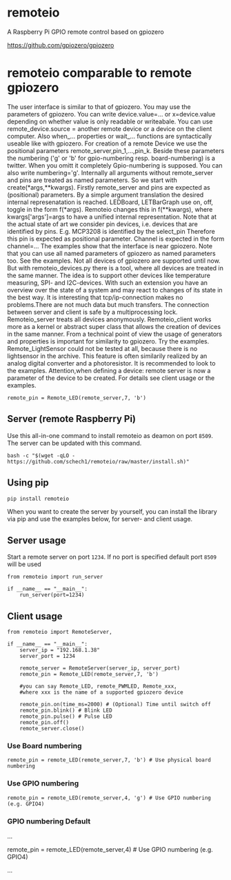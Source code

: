 # remoteio
A Raspberry Pi GPIO remote control based on gpiozero

https://github.com/gpiozero/gpiozero

# remoteio comparable to remote gpiozero
The user interface is similar to that of gpiozero. You may use the parameters of gpiozero.
You can write device.value=... or x=device.value depending on whether value is only readable or writeabale.
You can use remote_device.source = another remote device or a device on the client computer. Also when_... properties
or wait_... functions are syntactically useable like with gpiozero.
For creation of a remote Device we use the positional parameters remote_server,pin_1,...,pin_k. Beside these parameters the numbering ('g' or 'b' for gpio-numbering resp. board-numbering) is a twitter.
When you omitt it completely Gpio-numbering is supposed. You can also write numbering='g'. Internally all arguments without remote_server and pins are treated as named parameters. So we start with
create(*args,**kwargs). Firstly remote_server and pins are expected as (positional) parameters. By a simple argument translation the desired internal represenatation is reached.
LEDBoard, LETBarGraph use on, off, toggle in the form f(*args). Remoteio changes this in f(**kwargs), where kwargs['args']=args to have a unified internal representation. Note that at the actual state of art we consider pin devices, i.e. devices that are identified by pins. E.g. MCP3208 is identified by the select_pin Therefore this pin is expected as positional parameter. Channel is expected in the form channel=... The examples show that the interface is near gpiozero. Note that you can use all named parameters of gpiozero as named parameters too.
See the examples. Not all devices of gpiozero are supported until now. But with remoteio_devices.py there is a tool, where all devices are treated in the same manner. The idea is to support other devices like temperature measuring, SPI- and I2C-devices. With such an extension you have an overview over the state of a system and may react to changes of its state in the best way. It is interesting that tcp/ip-connection makes no problems.There are not much data but much transfers. The connection between server and client is safe by a multiprocessing lock. Remoteio_server treats all devices anonymously. Remoteio_client works more as a kernel or abstract super class that allows the creation of devices in the same manner. From a technical point of view the usage of generators and properties is important for similarity to gpiozero. Try the examples. Remote_LightSensor could not be tested at all, because there is no lightsensor in the archive. This feature is often similarily realized by an analog digital converter and a photoresistor. It is recommended to look to the examples.
Attention,when defining a device: remote server is now a parameter of the device to be created. For details see client usage or the examples.

    remote_pin = Remote_LED(remote_server,7, 'b')


## Server (remote Raspberry Pi)
Use this all-in-one command to install remoteio as deamon on port `8509`.
The server can be updated with this command.
```
bash -c "$(wget -qLO - https://github.com/schech1/remoteio/raw/master/install.sh)"

```

##  Using pip
```
pip install remoteio
```
When you want to create the server by yourself, you can install the library via
pip and use the examples below, for server- and client usage.



## Server usage
Start a remote server on port `1234`.
If no port is specified default port `8509` will be used

```
from remoteio import run_server

if __name__ == "__main__":
    run_server(port=1234)

```


## Client usage
```
from remoteio import RemoteServer,

if __name__ == "__main__":
    server_ip = "192.168.1.38"
    server_port = 1234

    remote_server = RemoteServer(server_ip, server_port)
    remote_pin = Remote_LED(remote_server,7, 'b')

    #you can say Remote_LED, remote_PWMLED, Remote_xxx,
    #where xxx is the name of a supported gpiozero device

    remote_pin.on(time_ms=2000) # (Optional) Time until switch off
    remote_pin.blink() # Blink LED
    remote_pin.pulse() # Pulse LED
    remote_pin.off()
    remote_server.close()
```

### Use Board numbering
```
remote_pin = remote_LED(remote_server,7, 'b') # Use physical board numbering
```
### Use GPIO numbering
```
remote_pin = remote_LED(remote_server,4, 'g') # Use GPIO numbering (e.g. GPIO4)
```
### GPIO numbering Default
...

remote_pin = remote_LED(remote_server,4)  # Use GPIO numbering (e.g. GPIO4)

...

